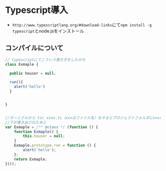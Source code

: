# Typescript導入
- `http://www.typescriptlang.org/#download-links`にて`npm install -g typescript`とnode.jsをインストール

## コンパイルについて
```js
// typescriptにてこういう書き方をしたのち
class Exmaple {

  public houser = null;

  run(){
    alert('hello')
  }


}


//ターミナルから tsc xxxx.ts（xxxはファイル名）をやるとプロジェクトフォルダにxxxx.jsとして書き出される
//下が書き出されたあと
var Exmaple = /** @class */ (function () {
    function Exmaple() {
        this.houser = null;
    }
    Exmaple.prototype.run = function () {
        alert('hello');
    };
    return Exmaple;
}());
```

